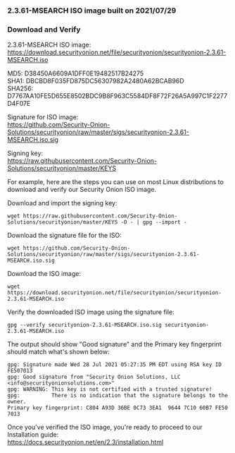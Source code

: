 ### 2.3.61-MSEARCH ISO image built on 2021/07/29



### Download and Verify

2.3.61-MSEARCH ISO image:  
https://download.securityonion.net/file/securityonion/securityonion-2.3.61-MSEARCH.iso

MD5: D38450A6609A1DFF0E19482517B24275  
SHA1: DBCBD8F035FD875DC56307982A2480A62BCAB96D  
SHA256: D7767AA10FE5D655E8502BDC9B8F963C5584DF8F72F26A5A997C1F2277D4F07E 

Signature for ISO image:  
https://github.com/Security-Onion-Solutions/securityonion/raw/master/sigs/securityonion-2.3.61-MSEARCH.iso.sig

Signing key:  
https://raw.githubusercontent.com/Security-Onion-Solutions/securityonion/master/KEYS  

For example, here are the steps you can use on most Linux distributions to download and verify our Security Onion ISO image.

Download and import the signing key:  
```
wget https://raw.githubusercontent.com/Security-Onion-Solutions/securityonion/master/KEYS -O - | gpg --import -  
```

Download the signature file for the ISO:  
```
wget https://github.com/Security-Onion-Solutions/securityonion/raw/master/sigs/securityonion-2.3.61-MSEARCH.iso.sig
```

Download the ISO image:  
```
wget https://download.securityonion.net/file/securityonion/securityonion-2.3.61-MSEARCH.iso
```

Verify the downloaded ISO image using the signature file:  
```
gpg --verify securityonion-2.3.61-MSEARCH.iso.sig securityonion-2.3.61-MSEARCH.iso
```

The output should show "Good signature" and the Primary key fingerprint should match what's shown below:
```
gpg: Signature made Wed 28 Jul 2021 05:27:35 PM EDT using RSA key ID FE507013
gpg: Good signature from "Security Onion Solutions, LLC <info@securityonionsolutions.com>"
gpg: WARNING: This key is not certified with a trusted signature!
gpg:          There is no indication that the signature belongs to the owner.
Primary key fingerprint: C804 A93D 36BE 0C73 3EA1  9644 7C10 60B7 FE50 7013
```

Once you've verified the ISO image, you're ready to proceed to our Installation guide:  
https://docs.securityonion.net/en/2.3/installation.html
